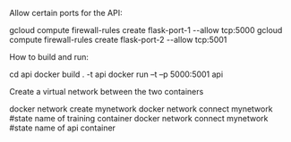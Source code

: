 Allow certain ports for the API:

gcloud compute firewall-rules create flask-port-1 --allow tcp:5000 
gcloud compute firewall-rules create flask-port-2 --allow tcp:5001

How to build and run:

cd api 
docker build . -t api 
docker run –t –p 5000:5001 api

Create a virtual network between the two containers

docker network create mynetwork 
docker network connect mynetwork #state name of training container 
docker network connect mynetwork #state name of api container

